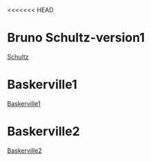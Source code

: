 <<<<<<< HEAD
# Bruno Schultz-version1

[Schultz](https://emckay03.github.io/My-Filing-Cabinet/BrunoSchultz-version1.html) 

# Baskerville1

[Baskerville1](https://emckay03.github.io/My-Filing-Cabinet/baskerville1.html)

# Baskerville2

[Baskerville2](https://emckay03.github.io/My-Filing-Cabinet/baskerville2.html)


